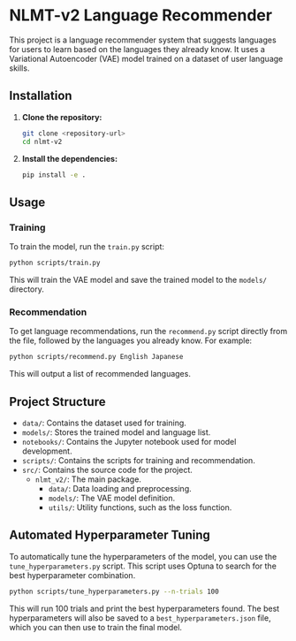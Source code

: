 # NLMT-v2 Language Recommender

This project is a language recommender system that suggests languages for users to learn based on the languages they already know. It uses a Variational Autoencoder (VAE) model trained on a dataset of user language skills.

## Installation

1. **Clone the repository:**

   ```bash
   git clone <repository-url>
   cd nlmt-v2
   ```

2. **Install the dependencies:**

   ```bash
   pip install -e .
   ```

## Usage

### Training

To train the model, run the `train.py` script:

```bash
python scripts/train.py
```

This will train the VAE model and save the trained model to the `models/` directory.

### Recommendation

To get language recommendations, run the `recommend.py` script directly from the file, followed by the languages you already know. For example:

```bash
python scripts/recommend.py English Japanese
```

This will output a list of recommended languages.

## Project Structure

- `data/`: Contains the dataset used for training.
- `models/`: Stores the trained model and language list.
- `notebooks/`: Contains the Jupyter notebook used for model development.
- `scripts/`: Contains the scripts for training and recommendation.
- `src/`: Contains the source code for the project.
  - `nlmt_v2/`: The main package.
    - `data/`: Data loading and preprocessing.
    - `models/`: The VAE model definition.
    - `utils/`: Utility functions, such as the loss function.

## Automated Hyperparameter Tuning

To automatically tune the hyperparameters of the model, you can use the `tune_hyperparameters.py` script. This script uses Optuna to search for the best hyperparameter combination.

```bash
python scripts/tune_hyperparameters.py --n-trials 100
```

This will run 100 trials and print the best hyperparameters found. The best hyperparameters will also be saved to a `best_hyperparameters.json` file, which you can then use to train the final model.
